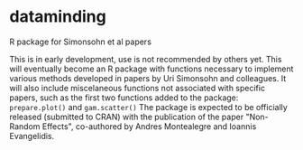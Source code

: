 # dataminding
R package for Simonsohn et al papers

This is in early development, use is not recommended by others yet.
This will eventually become an R package with functions necessary to implement various methods developed in papers by Uri Simonsohn and colleagues.
It will also include miscelaneous functions not associated with specific papers, such as the first two functions added to the package: `prepare.plot()` and `gam.scatter()`
The package is expected to be officially released (submitted to CRAN) with the publication of the paper "Non-Random Effects", co-authored by Andres Montealegre and Ioannis Evangelidis.
